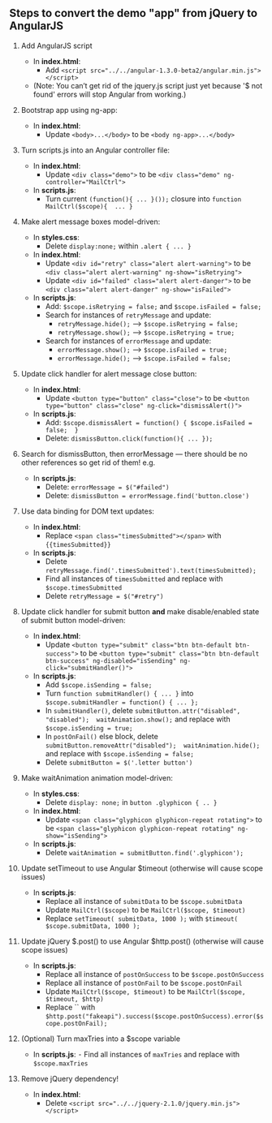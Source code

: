 ## Steps to convert the demo "app" from jQuery to AngularJS

1. Add AngularJS script
	- In **index.html**:
		- Add `<script src="../../angular-1.3.0-beta2/angular.min.js"></script>` 
	- (Note: You can’t get rid of the jquery.js script just yet because '$ not found' errors will stop Angular from working.)

2. Bootstrap app using ng-app:
	- In **index.html**:
		- Update `<body>...</body>` to be `<body ng-app>...</body>`

3. Turn scripts.js into an Angular controller file:
	- In **index.html**:
		-	Update `<div class="demo">` to be `<div class="demo" ng-controller="MailCtrl">`
	- In **scripts.js**:
		-	Turn current `(function(){ ... }());` closure into `function MailCtrl($scope){  ... }`

4. Make alert message boxes model-driven:
	- In **styles.css**:
		-	Delete `display:none;` within `.alert { ... }`
	- In **index.html**:
		-	Update `<div id="retry" class="alert alert-warning">` to be `<div class="alert alert-warning" ng-show="isRetrying">` 
		-	Update `<div id="failed" class="alert alert-danger">` to be `<div class="alert alert-danger" ng-show="isFailed">` 
	-	In **scripts.js**: 
		- Add: `$scope.isRetrying = false;` and `$scope.isFailed = false;`
		-	Search for instances of `retryMessage` and update:
			-	`retryMessage.hide();` —> `$scope.isRetrying = false;`
			-	`retryMessage.show();` —> `$scope.isRetrying = true;`
		-	Search for instances of `errorMessage` and update:
			-	`errorMessage.show();` —> `$scope.isFailed = true;`
			-	`errorMessage.hide();` —> `$scope.isFailed = false;`

5. Update click handler for alert message close button:
	- In **index.html**:
		-	Update `<button type="button" class="close">` to be `<button type="button" class="close" ng-click="dismissAlert()">`
	-	In **scripts.js**: 
		-	Add: `$scope.dismissAlert = function() { $scope.isFailed = false;  }`
		-	Delete: `dismissButton.click(function(){ ... });`

6. Search for dismissButton, then errorMessage — there should be no other references so get rid of them! e.g.
	-	In **scripts.js**: 
		- Delete: `errorMessage = $("#failed")`
		- Delete: `dismissButton = errorMessage.find('button.close')`

7. Use data binding for DOM text updates:
	- In **index.html**:
		- Replace `<span class="timesSubmitted"></span>` with `{{timesSubmitted}}`
	-	In **scripts.js**: 
		- Delete `retryMessage.find('.timesSubmitted').text(timesSubmitted);`
		- Find all instances of `timesSubmitted` and replace with `$scope.timesSubmitted`
		- Delete `retryMessage = $("#retry")`

8. Update click handler for submit button **and** make disable/enabled state of submit button model-driven:
	- In **index.html**:		
		- Update `<button type="submit" class="btn btn-default btn-success">` to be `<button type="submit" class="btn btn-default btn-success" ng-disabled="isSending" ng-click="submitHandler()">` 
	-	In **scripts.js**: 
		- Add `$scope.isSending = false;`
		- Turn `function submitHandler() { ... }` into `$scope.submitHandler = function() { ... };`
		- In `submitHandler()`, delete `submitButton.attr("disabled", "disabled");  waitAnimation.show();` and replace with `$scope.isSending = true;`
		- In `postOnFail()` else block, delete `submitButton.removeAttr("disabled");  waitAnimation.hide();` and replace with `$scope.isSending = false;`
		- Delete `submitButton = $('.letter button')`

9. Make waitAnimation animation model-driven:
	- In **styles.css**:
		- Delete `display: none;` in `button .glyphicon { .. }`
	- In **index.html**:
		- Update `<span class="glyphicon glyphicon-repeat rotating">` to be `<span class="glyphicon glyphicon-repeat rotating" ng-show="isSending">`
	-	In **scripts.js**: 
		- Delete `waitAnimation = submitButton.find('.glyphicon');`

10. Update setTimeout to use Angular $timeout (otherwise will cause scope issues)
	-	In **scripts.js**: 
		- Replace all instance of `submitData` to be `$scope.submitData`
		- Update `MailCtrl($scope)` to be `MailCtrl($scope, $timeout)`
		- Replace `setTimeout( submitData, 1000 );` with `$timeout( $scope.submitData, 1000 );`

11. Update jQuery $.post() to use Angular $http.post() (otherwise will cause scope issues)
	-	In **scripts.js**: 
		- Replace all instance of `postOnSuccess` to be `$scope.postOnSuccess`
		- Replace all instance of `postOnFail` to be `$scope.postOnFail`
		- Update `MailCtrl($scope, $timeout)` to be `MailCtrl($scope, $timeout, $http)`
		- Replace `` with `$http.post("fakeapi").success($scope.postOnSuccess).error($scope.postOnFail);`

12.	(Optional) Turn maxTries into a $scope variable
	-	In **scripts.js**: 
		⁃	Find all instances of `maxTries` and replace with `$scope.maxTries`

13. Remove jQuery dependency!
	- In **index.html**:
		- Delete `<script src="../../jquery-2.1.0/jquery.min.js"></script>` 
